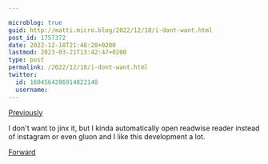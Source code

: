 ```yaml
---

microblog: true
guid: http://matti.micro.blog/2022/12/18/i-dont-want.html
post_id: 1757372
date: 2022-12-18T21:48:28+0200
lastmod: 2023-03-21T13:42:47+0200
type: post
permalink: /2022/12/18/i-dont-want.html
twitter:
  id: 1604564286914822148
  username:
---
```

[Previously](https://blog.martin-haehnel.de/2022/02/13/my-current-highlighting.html)

I don't want to jinx it, but I kinda automatically open readwise reader instead of instagram or even gluon and I like this development a lot.

[Forward](https://blog.martin-haehnel.de/2023/03/21/readwise-reader-you.html)
